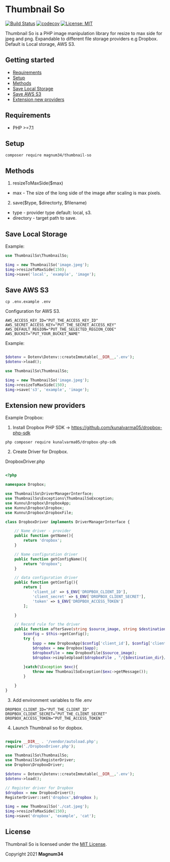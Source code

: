 # Thumbnail So

[![Build Status](https://travis-ci.com/Magnum34/Thumbnail-so.svg?branch=main)](https://travis-ci.com/Magnum34/Thumbnail-so)
[![codecov](https://codecov.io/gh/Magnum34/Thumbnail-so/branch/main/graph/badge.svg?token=uNydmJRFvB)](https://codecov.io/gh/Magnum34/Thumbnail-so)
[![License: MIT](https://img.shields.io/badge/License-MIT-yellow.svg)](https://opensource.org/licenses/MIT)



Thumbnail So is a PHP image manipulation library  for resize to max side for jpeg and png.
Expandable to different file storage providers e.g Dropbox.
Default is Local storage, AWS S3.

## Getting started

* [Requirements](#requirements)
* [Setup](#setup)
* [Methods](#methods)
* [Save Local Storage](#save-local-storage)
* [Save AWS S3](#save-aws-s3)
* [Extension new providers](#extension-new-providers)

## Requirements

* PHP >=7.1 

## Setup

```
composer require magnum34/thumbnail-so
```
## Methods 

1. resizeToMaxSide($max)

* max -  The size of the long side of the image after scaling is max pixels.

2. save($type, $directorty, $filename)
* type - provider type default: local, s3.
* directory - target path to save.


## Save Local Storage


Example:
```php
use ThumbnailSo\ThumbnailSo;

$img = new ThumbnailSo('image.jpeg');
$img->resizeToMaxSide(150);
$img->save('local', 'example', 'image');

```

## Save AWS S3


```
cp .env.example .env
```

Configuration for AWS S3.
```
AWS_ACCESS_KEY_ID="PUT_THE_ACCESS_KEY_ID"  
AWS_SECRET_ACCESS_KEY="PUT_THE_SECRET_ACCESS_KEY"
AWS_DEFAULT_REGION="PUT_THE_SELECTED_REGION_CODE"
AWS_BUCKET="PUT_YOUR_BUCKET_NAME"
```

Example:
```php

$dotenv = Dotenv\Dotenv::createImmutable(__DIR__,'.env');
$dotenv->load();

use ThumbnailSo\ThumbnailSo;

$img = new ThumbnailSo('image.jpeg');
$img->resizeToMaxSide(150);
$img->save('s3', 'example', 'image');

```

## Extension new providers

Example Dropbox:

1. Install Dropbox PHP SDK ->  https://github.com/kunalvarma05/dropbox-php-sdk

```
php composer require kunalvarma05/dropbox-php-sdk
```

2. Create Driver for Dropbox. 

DropboxDriver.php
```php

<?php

namespace Dropbox;

use ThumbnailSo\DriverManagerInterface;
use ThumbnailSo\Exceptions\ThumbnailSoException;
use Kunnu\Dropbox\DropboxApp;
use Kunnu\Dropbox\Dropbox;
use Kunnu\Dropbox\DropboxFile;

class DropboxDriver implements DriverManagerInterface {

    // Name driver - provider
    public function getName(){
        return 'dropbox';
    }

    // Name configuration driver
    public function getConfigName(){
        return "dropbox";
    }

    // data configuration driver
    public function getConfig(){
        return [
            'client_id' => $_ENV['DROPBOX_CLIENT_ID'],
            'client_secret' => $_ENV['DROPBOX_CLIENT_SECRET'],
            'token' => $_ENV['DROPBOX_ACCESS_TOKEN']
        ];

    }

    // Record rule for the driver
    public function afterSave(string $source_image, string $destination_dir, string $destination_name, string $extension){
        $config = $this->getConfig();
        try {
            $app = new DropboxApp($config['client_id'], $config['client_secret'],$config['token']);
            $dropbox = new Dropbox($app);
            $dropboxFile = new DropboxFile($source_image);
            $dropbox->simpleUpload($dropboxFile , "/{$destination_dir}/{$destination_name}.{$extension}", ['autorename' => true]);
           
        }catch(\Exception $exc){
            throw new ThumbnailSoException($exc->getMessage());
        }

    }
}
```

3. Add environment variables to file .env

```
DROPBOX_CLIENT_ID="PUT_THE_CLIENT_ID"
DROPBOX_CLIENT_SECRET="PUT_THE_CLIENT_SECRET"
DROPBOX_ACCESS_TOKEN="PUT_THE_ACCESS_TOKEN"
```

4. Launch Thumbnail so for dopbox.

```php

require __DIR__ . '/vendor/autoload.php';
require('./DropboxDriver.php');

use ThumbnailSo\ThumbnailSo;
use ThumbnailSo\RegisterDriver;
use Dropbox\DropboxDriver;

$dotenv = Dotenv\Dotenv::createImmutable(__DIR__,'.env');
$dotenv->load();

// Register driver for Dropbox
$dropbox = new DropboxDriver();
RegisterDriver::set('dropbox',$dropbox );

$img = new ThumbnailSo('./cat.jpeg');
$img->resizeToMaxSide(150);
$img->save('dropbox', 'example', 'cat');


```


## License

Thumbnail So is licensed under the [MIT License](http://opensource.org/licenses/MIT).

Copyright 2021 **Magnum34**